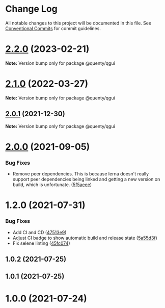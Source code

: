 # Change Log

All notable changes to this project will be documented in this file.
See [Conventional Commits](https://conventionalcommits.org) for commit guidelines.

# [2.2.0](https://github.com/Quenty/NevermoreEngine/compare/@quenty/qgui@2.1.0...@quenty/qgui@2.2.0) (2023-02-21)

**Note:** Version bump only for package @quenty/qgui





# [2.1.0](https://github.com/Quenty/NevermoreEngine/compare/@quenty/qgui@2.0.1...@quenty/qgui@2.1.0) (2022-03-27)

**Note:** Version bump only for package @quenty/qgui





## [2.0.1](https://github.com/Quenty/NevermoreEngine/compare/@quenty/qgui@2.0.0...@quenty/qgui@2.0.1) (2021-12-30)

**Note:** Version bump only for package @quenty/qgui





# [2.0.0](https://github.com/Quenty/NevermoreEngine/compare/@quenty/qgui@1.2.0...@quenty/qgui@2.0.0) (2021-09-05)


### Bug Fixes

* Remove peer dependencies. This is because lerna doesn't really support peer dependencies being linked and getting a new version on build, which is unfortunate. ([5f5aeee](https://github.com/Quenty/NevermoreEngine/commit/5f5aeeea8de9975435309e53679f0ef7064f9dd0))





# 1.2.0 (2021-07-31)


### Bug Fixes

* Add CI and CD ([47513e9](https://github.com/Quenty/NevermoreEngine/commit/47513e9b568162707534af132396dd8756947dd3))
* Adjust CI badge to show automatic build and release state ([5a55d3f](https://github.com/Quenty/NevermoreEngine/commit/5a55d3f19bf8d66a760d67da9b56ed47fab74656))
* Fix selene linting ([45fc074](https://github.com/Quenty/NevermoreEngine/commit/45fc07489ee59127ac6582689f19a0e87c1e5b5a))



## 1.0.2 (2021-07-25)



## 1.0.1 (2021-07-25)



# 1.0.0 (2021-07-24)
